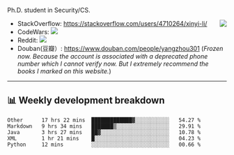 Ph.D. student in Security/CS.

<img align="right" src="https://github-readme-stats.vercel.app/api?username=li-xin-yi&count_private=true&show_icons=true&hide_title=true&theme=tokyonight" />

- StackOverflow: https://stackoverflow.com/users/4710264/xinyi-li/
- CodeWars: [![](https://www.codewars.com/users/xy-li/badges/micro)](https://www.codewars.com/users/xy-li/)
- Reddit: [![](https://img.shields.io/reddit/user-karma/combined/xy-li?style=social)](https://www.reddit.com/user/xy-li/)
- Douban(豆瓣）: https://www.douban.com/people/yangzhou301  (*Frozen now. Because the account is associated with a deprecated phone number which I cannot verify now. But I extremely recommend the books I marked on this website.*)

---

## 📊 Weekly development breakdown

<!--START_SECTION:waka-->
```text
Other      17 hrs 22 mins  █████████████▓░░░░░░░░░░░   54.27 % 
Markdown   9 hrs 34 mins   ███████▒░░░░░░░░░░░░░░░░░   29.91 % 
Java       3 hrs 27 mins   ██▓░░░░░░░░░░░░░░░░░░░░░░   10.78 % 
XML        1 hr 21 mins    █░░░░░░░░░░░░░░░░░░░░░░░░   04.23 % 
Python     12 mins         ░░░░░░░░░░░░░░░░░░░░░░░░░   00.66 % 
```
<!--END_SECTION:waka-->
